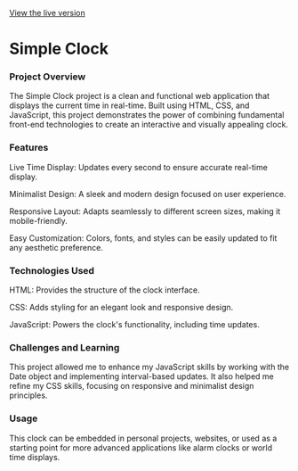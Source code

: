[View the live version](https://erangamadhushan.github.io/Simple-front-end-projects/)

<h1>Simple Clock</h1>
<h3>Project Overview</h3>
<p>The Simple Clock project is a clean and functional web application that displays the current time in real-time. Built using HTML, CSS, and JavaScript, this project demonstrates the power of combining fundamental front-end technologies to create an interactive and visually appealing clock.</p>

<h3>Features</h3>
<p>Live Time Display: Updates every second to ensure accurate real-time display.</p>
<p>Minimalist Design: A sleek and modern design focused on user experience.</p>
<p>Responsive Layout: Adapts seamlessly to different screen sizes, making it mobile-friendly.</p>
<p>Easy Customization: Colors, fonts, and styles can be easily updated to fit any aesthetic preference.</p>

<h3>Technologies Used</h3>
<p>HTML: Provides the structure of the clock interface.</p>
<p>CSS: Adds styling for an elegant look and responsive design.</p>
<p>JavaScript: Powers the clock's functionality, including time updates.</p>

<h3>Challenges and Learning</h3>
<p>This project allowed me to enhance my JavaScript skills by working with the Date object and implementing interval-based updates. It also helped me refine my CSS skills, focusing on responsive and minimalist design principles.</p>

<h3>Usage</h3>
<p>This clock can be embedded in personal projects, websites, or used as a starting point for more advanced applications like alarm clocks or world time displays.</p>

